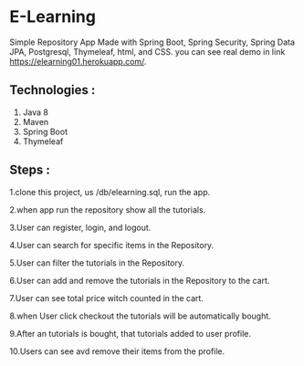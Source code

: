 # E-Learning
Simple Repository App Made with Spring Boot, Spring Security, Spring Data JPA, Postgresql, Thymeleaf, html, and CSS.
you can see real demo in link https://elearning01.herokuapp.com/.

## Technologies :
1. Java 8
2. Maven
3. Spring Boot
4. Thymeleaf

## Steps :

1.clone this project, us /db/elearning.sql, run the app.

2.when app run the repository show all the tutorials.

3.User can register, login, and logout.

4.User can search for specific items in the Repository.

5.User can filter the tutorials in the Repository.

6.User can add and remove the tutorials in the Repository to the cart.

7.User can see total price witch counted in the cart. 

8.when User click checkout the tutorials will be automatically bought.

9.After an tutorials is bought, that tutorials added to user profile.

10.Users can see avd remove their items from the profile.